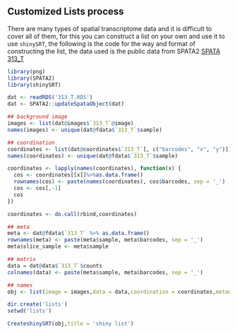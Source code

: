 ## Customized Lists process
There are many types of spatial transcriptome data and it is difficult to cover all of them, for this you can construct a list on your own and use it to use `shinySRT`, the following is the code for the way and format of constructing the list, the data used is the public data from SPATA2 [SPATA 313_T](https://www.dropbox.com/s/iptcb9bqo5oo5xj/313_T.RDS?dl=1)

``` r
library(png)
library(SPATA2)
library(shinySRT)

dat <- readRDS('313_T.RDS')
dat <- SPATA2::updateSpataObject(dat)

## background image
images <- list(dat@images$`313_T`@image)
names(images) <- unique(dat@fdata$`313_T`$sample)

## coordination
coordinates <- list(dat@coordinates$`313_T`[, c("barcodes", "x", "y")])
names(coordinates) <- unique(dat@fdata$`313_T`$sample)

coordinates <- lapply(names(coordinates), function(x) {
  cos <- coordinates[[x]]%>%as.data.frame()
  rownames(cos) <- paste(names(coordinates), cos$barcodes, sep = '_')
  cos <- cos[,-1]
  cos
})

coordinates <- do.call(rbind,coordinates)

## meta 
meta <- dat@fdata$`313_T` %>% as.data.frame()
rownames(meta) <- paste(meta$sample, meta$barcodes, sep = '_')
meta$slice_sample <- meta$sample

## matrix
data = dat@data$`313_T`$counts
colnames(data) <- paste(meta$sample, meta$barcodes, sep = '_')

## names
obj <- list(image = images,data = data,coordination = coordinates,metadata = meta,reduction = NULL)

dir.create('lists')
setwd('lists')

CreateshinySRT(obj,title = 'shiny list')
```